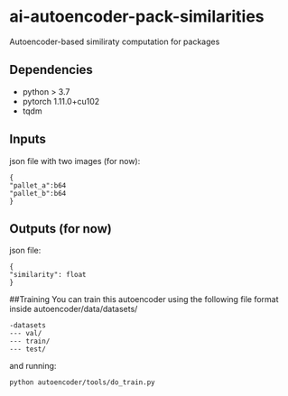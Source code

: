 # ai-autoencoder-pack-similarities
Autoencoder-based similiraty computation for packages

## Dependencies
- python > 3.7
- pytorch 1.11.0+cu102
- tqdm


## Inputs
json file with two images (for now):
```
{
"pallet_a":b64
"pallet_b":b64
}

```

## Outputs (for now)
json file:
```
{
"similarity": float
}

```
##Training
You can train this autoencoder using the following file format inside autoencoder/data/datasets/
```
-datasets
--- val/
--- train/
--- test/
```
and running:
```
python autoencoder/tools/do_train.py
```
